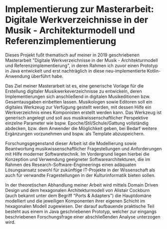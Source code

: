 # Implementierung zur Masterarbeit:<br> Digitale Werkverzeichnisse in der Musik - Architekturmodell und Referenzimplementierung

Dieses Projekt fußt thematisch auf meiner in 2019 geschriebenen Masterarbeit "Digitale Werkverzeichnisse in der Musik - Architekturmodell und Referenzimplementierung", in deren Rahmen ich zuvor einen Prototyp in Java entwickelt und erst nachträglich in diese neu-implementierte Kotlin-Anwendung überführt habe.

Das Ziel meiner Masterarbeit ist es, eine generische Vorlage für die Erstellung digitaler Musikwerkeverzeichnisse zu entwickeln, deren Implementierungen sich anschließend in digitalen Musikeditionen bzw. Gesamtausgaben einbetten lassen. Musikologen sowie Editoren soll ein digitales Werkzeug zur Verfügung gestellt werden, mit dessen Hilfe ein Werkverzeichnis eines Komponisten erstellt werden kann. Das Werkzeug ist generisch angelegt und soll aus musikwissenschaftlicher Perspektive einzelne Parameter wie bspw. Epoche/Stil/Schule/Gattung vollständig abdecken, bzw. dem Anwender die Möglichkeit geben, bei Bedarf weitere Ergänzungen vorzunehmen und bspw. als Template abzuspeichern.

Forschungsgegenstand dieser Arbeit ist die Modellierung sowie Beantwortung musikwissenschaftlicher Fragestellungen und Anforderungen mit Hilfe moderner Softwaretechnik. Im Vordergrund liegen hierbei die Konzeption und Verwendung geeigneter Softwarearchitekturen, die im Rahmen des Research-Software-Engineerings einen adäquaten Lösungsansatz sowohl für zukünftige IT-Projekte in der Wissenschaft als auch für verwandte Fragestellungen in der Kulturinformatik bieten sollen.

In der theoretischen Abhandlung meiner Arbeit wird mittels Domain Driven Design und dem hexagonalen Architekturmodell von Alistair Cockburn (auch bekannt unter dem Begriff "Ports & Adapters") die Hauptdomäne modelliert und die jeweiligen Komponenten ihrer eigenen Schicht im hexagonalen Modell zugewiesen. Der darauf aufbauende praktische Teil besteht aus einem in Java geschriebenen Prototyp, welcher zur eingangs beschriebenen Forschungsfrage einer abschließenden Analyse unterzogen wird.
